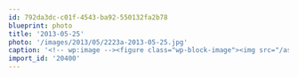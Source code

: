 ```yaml
---
id: 792da3dc-c01f-4543-ba92-550132fa2b78
blueprint: photo
title: '2013-05-25'
photo: '/images/2013/05/2223a-2013-05-25.jpg'
caption: '<!-- wp:image --><figure class="wp-block-image"><img src="/assets/images/2013/05/2223a-2013-05-25.jpg" /></figure><!-- /wp:image --><!-- wp:paragraph --><p>Stormy</p><!-- /wp:paragraph -->'
import_id: '20400'
---
```

